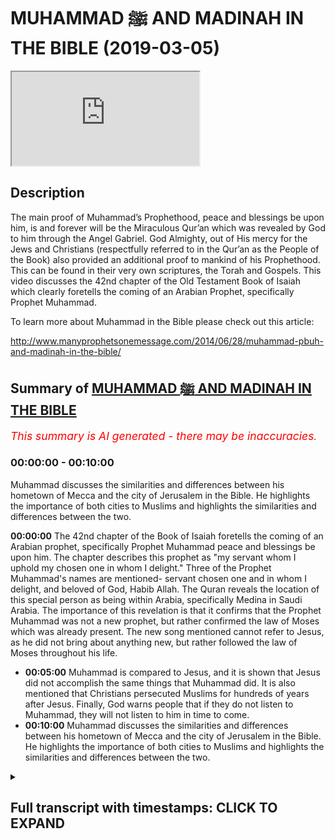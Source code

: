 # MUHAMMAD ﷺ AND MADINAH IN THE BIBLE (2019-03-05)

<iframe loading='lazy' allow='autoplay' src='https://www.youtube.com/embed/hpny44O0eEQ'></iframe>

## Description

The main proof of Muhammad’s Prophethood, peace and blessings be upon him, is and forever will be the Miraculous Qur’an which was revealed by God to him through the Angel Gabriel. God Almighty, out of His mercy for the Jews and Christians (respectfully referred to in the Qur’an as the People of the Book) also provided an additional proof to mankind of his Prophethood. This can be found in their very own scriptures, the Torah and Gospels. This video discusses the 42nd chapter of the Old Testament Book of Isaiah which clearly foretells the coming of an Arabian Prophet, specifically Prophet Muhammad.

To learn more about Muhammad in the Bible please check out this article:

http://www.manyprophetsonemessage.com/2014/06/28/muhammad-pbuh-and-madinah-in-the-bible/

## Summary of [MUHAMMAD ﷺ AND MADINAH IN THE BIBLE](https://www.youtube.com/watch?v=hpny44O0eEQ)


*<span style="color:red; font-size:125%">This summary is AI generated - there may be inaccuracies</span>. [](/)*

### <a onclick="modifyYTiframeseektime('0')">00:00:00</a> - <a onclick="modifyYTiframeseektime('600')">00:10:00</a>

 Muhammad discusses the similarities and differences between his hometown of Mecca and the city of Jerusalem in the Bible. He highlights the importance of both cities to Muslims and highlights the similarities and differences between the two.

**<a onclick="modifyYTiframeseektime('0')">00:00:00</a>** The 42nd chapter of the Book of Isaiah foretells the coming of an Arabian prophet, specifically Prophet Muhammad peace and blessings be upon him. The chapter describes this prophet as "my servant whom I uphold my chosen one in whom I delight." Three of the Prophet Muhammad's names are mentioned- servant chosen one and in whom I delight, and beloved of God, Habib Allah. The Quran reveals the location of this special person as being within Arabia, specifically Medina in Saudi Arabia. The importance of this revelation is that it confirms that the Prophet Muhammad was not a new prophet, but rather confirmed the law of Moses which was already present. The new song mentioned cannot refer to Jesus, as he did not bring about anything new, but rather followed the law of Moses throughout his life.
* **<a onclick="modifyYTiframeseektime('300')">00:05:00</a>**  Muhammad is compared to Jesus, and it is shown that Jesus did not accomplish the same things that Muhammad did. It is also mentioned that Christians persecuted Muslims for hundreds of years after Jesus. Finally, God warns people that if they do not listen to Muhammad, they will not listen to him in time to come.
* **<a onclick="modifyYTiframeseektime('600')">00:10:00</a>**  Muhammad discusses the similarities and differences between his hometown of Mecca and the city of Jerusalem in the Bible. He highlights the importance of both cities to Muslims and highlights the similarities and differences between the two.

<details><summary><h2>Full transcript with timestamps: CLICK TO EXPAND</h2></summary>

<a onclick="modifyYTiframeseektime('5')">0:00:05</a> the 42nd chapter of the book of ice  
<a onclick="modifyYTiframeseektime('9')">0:00:09</a> clearly foretells the coming of an  
<a onclick="modifyYTiframeseektime('11')">0:00:11</a> Arabian prophet specifically Prophet  
<a onclick="modifyYTiframeseektime('14')">0:00:14</a> Muhammad peace and blessings be upon him  
<a onclick="modifyYTiframeseektime('16')">0:00:16</a> I say it describes itself as a prophecy  
<a onclick="modifyYTiframeseektime('19')">0:00:19</a> about the future God states that the  
<a onclick="modifyYTiframeseektime('22')">0:00:22</a> former things have taken place and new  
<a onclick="modifyYTiframeseektime('24')">0:00:24</a> things I declare God starts the chapter  
<a onclick="modifyYTiframeseektime('27')">0:00:27</a> by drawing our attention to a very  
<a onclick="modifyYTiframeseektime('29')">0:00:29</a> special person that he was send he  
<a onclick="modifyYTiframeseektime('31')">0:00:31</a> describes this person as my servant whom  
<a onclick="modifyYTiframeseektime('34')">0:00:34</a> I uphold my chosen one in whom I delight  
<a onclick="modifyYTiframeseektime('38')">0:00:38</a> at least three of the names of the  
<a onclick="modifyYTiframeseektime('41')">0:00:41</a> Prophet Muhammad I mentioned servant  
<a onclick="modifyYTiframeseektime('43')">0:00:43</a> chosen one and in whom I delight I say  
<a onclick="modifyYTiframeseektime('49')">0:00:49</a> it is originally written in Hebrew  
<a onclick="modifyYTiframeseektime('51')">0:00:51</a> Arabic and Hebrew sure a lot of common  
<a onclick="modifyYTiframeseektime('53')">0:00:53</a> words because they are both Semitic  
<a onclick="modifyYTiframeseektime('55')">0:00:55</a> languages I say it uses the Hebrew word  
<a onclick="modifyYTiframeseektime('58')">0:00:58</a> Abed for servant the Arabic word for  
<a onclick="modifyYTiframeseektime('62')">0:01:02</a> servant is Abaddon Prophet Muhammad is  
<a onclick="modifyYTiframeseektime('64')">0:01:04</a> known as God's servant in Arabic  
<a onclick="modifyYTiframeseektime('67')">0:01:07</a> Abdullah chosen one is Mustafa in Arabic  
<a onclick="modifyYTiframeseektime('72')">0:01:12</a> this is another of the names of the  
<a onclick="modifyYTiframeseektime('74')">0:01:14</a> Prophet Muhammad the one in whom God  
<a onclick="modifyYTiframeseektime('76')">0:01:16</a> delights in shows that this person is  
<a onclick="modifyYTiframeseektime('79')">0:01:19</a> beloved to God Habib Allah in Arabic  
<a onclick="modifyYTiframeseektime('82')">0:01:22</a> which means beloved of God also happens  
<a onclick="modifyYTiframeseektime('85')">0:01:25</a> to be one of the Prophet Mohammad's  
<a onclick="modifyYTiframeseektime('87')">0:01:27</a> names  
<a onclick="modifyYTiframeseektime('90')">0:01:30</a> and I say God also reveals the location  
<a onclick="modifyYTiframeseektime('93')">0:01:33</a> of this special person he states let the  
<a onclick="modifyYTiframeseektime('96')">0:01:36</a> wilderness and it's towns raise their  
<a onclick="modifyYTiframeseektime('98')">0:01:38</a> voices let the settlements where kadar  
<a onclick="modifyYTiframeseektime('101')">0:01:41</a> lives rejoice out of all the nations on  
<a onclick="modifyYTiframeseektime('105')">0:01:45</a> earth that God inspired Isaiah to  
<a onclick="modifyYTiframeseektime('107')">0:01:47</a> mention he chose to highlight Kedar  
<a onclick="modifyYTiframeseektime('110')">0:01:50</a> location so we should pay special  
<a onclick="modifyYTiframeseektime('112')">0:01:52</a> attention throughout the Bible ke Dodd  
<a onclick="modifyYTiframeseektime('116')">0:01:56</a> and his sons are linked to Arabia for  
<a onclick="modifyYTiframeseektime('118')">0:01:58</a> example The Book of Ezekiel tells us  
<a onclick="modifyYTiframeseektime('120')">0:02:00</a> that Arabia and all the princes of Kedar  
<a onclick="modifyYTiframeseektime('124')">0:02:04</a> were your favorite dealers and lambs  
<a onclick="modifyYTiframeseektime('126')">0:02:06</a> Rams and goats in these they did  
<a onclick="modifyYTiframeseektime('129')">0:02:09</a> business with you  
<a onclick="modifyYTiframeseektime('134')">0:02:14</a> and I say a God goes on to narrow the  
<a onclick="modifyYTiframeseektime('137')">0:02:17</a> location down further to a specific city  
<a onclick="modifyYTiframeseektime('140')">0:02:20</a> within Arabia  
<a onclick="modifyYTiframeseektime('141')">0:02:21</a> he states that the people of Silla  
<a onclick="modifyYTiframeseektime('144')">0:02:24</a> should sing for joy let them shout from  
<a onclick="modifyYTiframeseektime('147')">0:02:27</a> the mountaintops the place Allah  
<a onclick="modifyYTiframeseektime('149')">0:02:29</a> pinpoints the exact location in Arabia  
<a onclick="modifyYTiframeseektime('152')">0:02:32</a> the place being spoken of is the city of  
<a onclick="modifyYTiframeseektime('155')">0:02:35</a> Medina in Saudi Arabia because Salah is  
<a onclick="modifyYTiframeseektime('158')">0:02:38</a> the name of a famous mountain in Medina  
<a onclick="modifyYTiframeseektime('163')">0:02:43</a> Medina was the city of the Prophet  
<a onclick="modifyYTiframeseektime('166')">0:02:46</a> Mohammed  
<a onclick="modifyYTiframeseektime('166')">0:02:46</a> an important point worth mentioning is  
<a onclick="modifyYTiframeseektime('169')">0:02:49</a> that historically we know there was a  
<a onclick="modifyYTiframeseektime('171')">0:02:51</a> presence of various Jewish tribes in  
<a onclick="modifyYTiframeseektime('174')">0:02:54</a> Medina before the advent of the Prophet  
<a onclick="modifyYTiframeseektime('176')">0:02:56</a> Muhammad both Jewish historians and  
<a onclick="modifyYTiframeseektime('179')">0:02:59</a> Islamic history records this fact the  
<a onclick="modifyYTiframeseektime('182')">0:03:02</a> question then arises why were the  
<a onclick="modifyYTiframeseektime('184')">0:03:04</a> numerous Jewish tribes within Medina the  
<a onclick="modifyYTiframeseektime('188')">0:03:08</a> answer is that the Leonard Jews were  
<a onclick="modifyYTiframeseektime('190')">0:03:10</a> aware of this prophecy in Isaiah and  
<a onclick="modifyYTiframeseektime('192')">0:03:12</a> were anxiously awaiting the coming of a  
<a onclick="modifyYTiframeseektime('196')">0:03:16</a> new prophet Islamic history records the  
<a onclick="modifyYTiframeseektime('199')">0:03:19</a> fact that whenever a dispute arose  
<a onclick="modifyYTiframeseektime('201')">0:03:21</a> between the Jews and the Arabs in Medina  
<a onclick="modifyYTiframeseektime('204')">0:03:24</a> the Jews used to taunt their pagan Arab  
<a onclick="modifyYTiframeseektime('207')">0:03:27</a> neighbors by saying when our prophet  
<a onclick="modifyYTiframeseektime('210')">0:03:30</a> arrives we shall obliterate you the  
<a onclick="modifyYTiframeseektime('214')">0:03:34</a> Quran also affirms this God says is it  
<a onclick="modifyYTiframeseektime('218')">0:03:38</a> not a sign to them that the learned men  
<a onclick="modifyYTiframeseektime('220')">0:03:40</a> of the children of Israel knew it as  
<a onclick="modifyYTiframeseektime('222')">0:03:42</a> true  
<a onclick="modifyYTiframeseektime('227')">0:03:47</a> in i say 'god informs us that the  
<a onclick="modifyYTiframeseektime('230')">0:03:50</a> special person will bring something new  
<a onclick="modifyYTiframeseektime('232')">0:03:52</a> mankind is told that we will sing to the  
<a onclick="modifyYTiframeseektime('235')">0:03:55</a> Lord a new song his praise from the ends  
<a onclick="modifyYTiframeseektime('238')">0:03:58</a> of the earth the statement a new song  
<a onclick="modifyYTiframeseektime('240')">0:04:00</a> means a new law a new way of worship  
<a onclick="modifyYTiframeseektime('243')">0:04:03</a> this is exactly what Islam represents  
<a onclick="modifyYTiframeseektime('246')">0:04:06</a> the emphasis on the new song here is  
<a onclick="modifyYTiframeseektime('249')">0:04:09</a> singing the praise of God all over the  
<a onclick="modifyYTiframeseektime('251')">0:04:11</a> earth the Quran opens with the statement  
<a onclick="modifyYTiframeseektime('253')">0:04:13</a> praise be to God Lord of the Worlds and  
<a onclick="modifyYTiframeseektime('256')">0:04:16</a> is recited by Muslims all over the world  
<a onclick="modifyYTiframeseektime('259')">0:04:19</a> during prayers every day the new song  
<a onclick="modifyYTiframeseektime('262')">0:04:22</a> cannot refer to Jesus because he did not  
<a onclick="modifyYTiframeseektime('266')">0:04:26</a> bring about anything new rather he  
<a onclick="modifyYTiframeseektime('268')">0:04:28</a> confirmed the law of Moses that was  
<a onclick="modifyYTiframeseektime('270')">0:04:30</a> already there in the Gospel of Matthew  
<a onclick="modifyYTiframeseektime('272')">0:04:32</a> Jesus said think not I am come to  
<a onclick="modifyYTiframeseektime('274')">0:04:34</a> destroy the law or the prophets I am not  
<a onclick="modifyYTiframeseektime('277')">0:04:37</a> come to destroy but fulfil Jesus obeyed  
<a onclick="modifyYTiframeseektime('281')">0:04:41</a> and followed the law of Moses throughout  
<a onclick="modifyYTiframeseektime('283')">0:04:43</a> his life Jesus didn't sing a new song he  
<a onclick="modifyYTiframeseektime('286')">0:04:46</a> sang the same song of Moses the Torah  
<a onclick="modifyYTiframeseektime('289')">0:04:49</a> moreover the disciples of Jesus also  
<a onclick="modifyYTiframeseektime('291')">0:04:51</a> follow the law of Moses even after Jesus  
<a onclick="modifyYTiframeseektime('294')">0:04:54</a> departed in the book of Acts we are told  
<a onclick="modifyYTiframeseektime('296')">0:04:56</a> that the disciples look to the Torah for  
<a onclick="modifyYTiframeseektime('298')">0:04:58</a> guidance  
<a onclick="modifyYTiframeseektime('299')">0:04:59</a> for the law of Moses has been preached  
<a onclick="modifyYTiframeseektime('301')">0:05:01</a> in every city from the earliest times  
<a onclick="modifyYTiframeseektime('307')">0:05:07</a> in i say 'god emphasizes the universal  
<a onclick="modifyYTiframeseektime('311')">0:05:11</a> mission of the coming person by  
<a onclick="modifyYTiframeseektime('313')">0:05:13</a> mentioning that he will be made a  
<a onclick="modifyYTiframeseektime('315')">0:05:15</a> covenant all the people and a light for  
<a onclick="modifyYTiframeseektime('318')">0:05:18</a> the Gentiles Gentiles means non-jews the  
<a onclick="modifyYTiframeseektime('322')">0:05:22</a> Quran confirms the Prophet Muhammad  
<a onclick="modifyYTiframeseektime('324')">0:05:24</a> peace be upon him was sent to the whole  
<a onclick="modifyYTiframeseektime('326')">0:05:26</a> of mankind Jews and Gentiles alike in  
<a onclick="modifyYTiframeseektime('329')">0:05:29</a> the Quran God tells us we have sent you  
<a onclick="modifyYTiframeseektime('332')">0:05:32</a> a prophet as a bearer of glad tidings  
<a onclick="modifyYTiframeseektime('334')">0:05:34</a> and a Warner for the whole of mankind  
<a onclick="modifyYTiframeseektime('337')">0:05:37</a> but most people have no knowledge the  
<a onclick="modifyYTiframeseektime('340')">0:05:40</a> verse in Isaiah can not apply to Jesus  
<a onclick="modifyYTiframeseektime('343')">0:05:43</a> because in the Gospel of Matthew Jesus  
<a onclick="modifyYTiframeseektime('345')">0:05:45</a> said I was sent only to the lost sheep  
<a onclick="modifyYTiframeseektime('348')">0:05:48</a> of Israel and I say a God further states  
<a onclick="modifyYTiframeseektime('351')">0:05:51</a> that he will lead the blind byways they  
<a onclick="modifyYTiframeseektime('353')">0:05:53</a> have not known along unfamiliar paths I  
<a onclick="modifyYTiframeseektime('356')">0:05:56</a> will guide them the pagan Arabs at the  
<a onclick="modifyYTiframeseektime('359')">0:05:59</a> time of the Prophet Mohammed fit this  
<a onclick="modifyYTiframeseektime('360')">0:06:00</a> description perfectly because they had  
<a onclick="modifyYTiframeseektime('363')">0:06:03</a> not been sent a messenger prior to  
<a onclick="modifyYTiframeseektime('365')">0:06:05</a> Muhammad the Quran bears witness to this  
<a onclick="modifyYTiframeseektime('367')">0:06:07</a> God states that Muhammad was sent to  
<a onclick="modifyYTiframeseektime('370')">0:06:10</a> Warner people to whom no Warner has come  
<a onclick="modifyYTiframeseektime('372')">0:06:12</a> before the verson I say cannot apply to  
<a onclick="modifyYTiframeseektime('376')">0:06:16</a> Jesus because his people the Israelites  
<a onclick="modifyYTiframeseektime('379')">0:06:19</a> had already received a multitude of  
<a onclick="modifyYTiframeseektime('381')">0:06:21</a> prophets from God in Isaiah God  
<a onclick="modifyYTiframeseektime('385')">0:06:25</a> emphasizes that this special person will  
<a onclick="modifyYTiframeseektime('387')">0:06:27</a> be sent to those who trust in idols who  
<a onclick="modifyYTiframeseektime('391')">0:06:31</a> say to images you are our gods the whole  
<a onclick="modifyYTiframeseektime('395')">0:06:35</a> of Arabia at the start of Muhammad's  
<a onclick="modifyYTiframeseektime('397')">0:06:37</a> prophethood consisted of idol  
<a onclick="modifyYTiframeseektime('399')">0:06:39</a> worshippers again this cannot be a  
<a onclick="modifyYTiframeseektime('401')">0:06:41</a> reference to Jesus because his people  
<a onclick="modifyYTiframeseektime('403')">0:06:43</a> the Israelites were monotheists and not  
<a onclick="modifyYTiframeseektime('406')">0:06:46</a> Island worshipers  
<a onclick="modifyYTiframeseektime('408')">0:06:48</a> moreover Jesus explicitly told his  
<a onclick="modifyYTiframeseektime('412')">0:06:52</a> disciples to stay away from the  
<a onclick="modifyYTiframeseektime('414')">0:06:54</a> idol-worshipping Gentiles the exact  
<a onclick="modifyYTiframeseektime('416')">0:06:56</a> opposite of what God prophesized in  
<a onclick="modifyYTiframeseektime('419')">0:06:59</a> Isaiah the Gospel of Matthew tells us  
<a onclick="modifyYTiframeseektime('421')">0:07:01</a> that these twelve Jesus sent out with  
<a onclick="modifyYTiframeseektime('424')">0:07:04</a> the following instructions do not go  
<a onclick="modifyYTiframeseektime('426')">0:07:06</a> among the Gentiles  
<a onclick="modifyYTiframeseektime('429')">0:07:09</a> in Isaiah God states that this special  
<a onclick="modifyYTiframeseektime('431')">0:07:11</a> person will be a warrior and will go  
<a onclick="modifyYTiframeseektime('434')">0:07:14</a> forth as a mighty man he shall stir up  
<a onclick="modifyYTiframeseektime('437')">0:07:17</a> jealousy like a man of war he shall cry  
<a onclick="modifyYTiframeseektime('440')">0:07:20</a> yay roar he shall prevail against his  
<a onclick="modifyYTiframeseektime('443')">0:07:23</a> enemies throughout history God has dealt  
<a onclick="modifyYTiframeseektime('446')">0:07:26</a> sternly with those who are sent guidance  
<a onclick="modifyYTiframeseektime('448')">0:07:28</a> and persist in disbelief Prophet  
<a onclick="modifyYTiframeseektime('451')">0:07:31</a> Muhammad peace be upon him had to engage  
<a onclick="modifyYTiframeseektime('452')">0:07:32</a> in many battles with the  
<a onclick="modifyYTiframeseektime('455')">0:07:35</a> idol-worshipping enemies of God and  
<a onclick="modifyYTiframeseektime('456')">0:07:36</a> ultimately prevailed against them by  
<a onclick="modifyYTiframeseektime('459')">0:07:39</a> comparison Jesus did not triumph over  
<a onclick="modifyYTiframeseektime('462')">0:07:42</a> his enemies according to Christians he  
<a onclick="modifyYTiframeseektime('464')">0:07:44</a> was crucified by them moreover Jesus  
<a onclick="modifyYTiframeseektime('466')">0:07:46</a> wasn't interested in fighting he was not  
<a onclick="modifyYTiframeseektime('469')">0:07:49</a> a man of war he was a pacifist according  
<a onclick="modifyYTiframeseektime('472')">0:07:52</a> to the Bible he said such things as for  
<a onclick="modifyYTiframeseektime('475')">0:07:55</a> all who draw the sword will die by the  
<a onclick="modifyYTiframeseektime('477')">0:07:57</a> sword and my kingdom is not of this  
<a onclick="modifyYTiframeseektime('480')">0:08:00</a> world if my kingdom were of this world  
<a onclick="modifyYTiframeseektime('482')">0:08:02</a> then would my servants fight  
<a onclick="modifyYTiframeseektime('488')">0:08:08</a> in Isaiah God gives us a list of  
<a onclick="modifyYTiframeseektime('491')">0:08:11</a> momentous achievements for this special  
<a onclick="modifyYTiframeseektime('493')">0:08:13</a> person chief of these is that the idol  
<a onclick="modifyYTiframeseektime('496')">0:08:16</a> worshipers will be turned back in utter  
<a onclick="modifyYTiframeseektime('498')">0:08:18</a> shame not only did the Prophet Muhammad  
<a onclick="modifyYTiframeseektime('501')">0:08:21</a> conquer Mecca the pagan capital of  
<a onclick="modifyYTiframeseektime('503')">0:08:23</a> Arabia but by the end of his life in  
<a onclick="modifyYTiframeseektime('506')">0:08:26</a> just 23 short years of prophethood  
<a onclick="modifyYTiframeseektime('509')">0:08:29</a> Arabia had shunned idol worship and now  
<a onclick="modifyYTiframeseektime('512')">0:08:32</a> worshipped the one true God of Abraham  
<a onclick="modifyYTiframeseektime('515')">0:08:35</a> this cannot apply to Jesus as it was  
<a onclick="modifyYTiframeseektime('518')">0:08:38</a> Christians themselves who were  
<a onclick="modifyYTiframeseektime('520')">0:08:40</a> humiliated and greatly ashamed for  
<a onclick="modifyYTiframeseektime('523')">0:08:43</a> hundreds of years after Jesus they were  
<a onclick="modifyYTiframeseektime('525')">0:08:45</a> persecuted at the hands of the Roman  
<a onclick="modifyYTiframeseektime('527')">0:08:47</a> Empire who are Idol worshipers they  
<a onclick="modifyYTiframeseektime('530')">0:08:50</a> executed some of the Apostles of Jesus  
<a onclick="modifyYTiframeseektime('532')">0:08:52</a> such as Peter and Paul Christians were  
<a onclick="modifyYTiframeseektime('535')">0:08:55</a> tortured and even fed to the Lions  
<a onclick="modifyYTiframeseektime('538')">0:08:58</a> finally I say a closes with an  
<a onclick="modifyYTiframeseektime('541')">0:09:01</a> admonishment from God here you deaf look  
<a onclick="modifyYTiframeseektime('545')">0:09:05</a> you blind and see you have seen many  
<a onclick="modifyYTiframeseektime('548')">0:09:08</a> things but you pay no attention your  
<a onclick="modifyYTiframeseektime('551')">0:09:11</a> ears are open but you do not listen  
<a onclick="modifyYTiframeseektime('553')">0:09:13</a> which of you will listen to this or pay  
<a onclick="modifyYTiframeseektime('556')">0:09:16</a> close attention in time to come it seems  
<a onclick="modifyYTiframeseektime('559')">0:09:19</a> clear that a deaf and blind God is  
<a onclick="modifyYTiframeseektime('561')">0:09:21</a> talking about in this verse are those  
<a onclick="modifyYTiframeseektime('564')">0:09:24</a> who reject Prophet Muhammad peace be  
<a onclick="modifyYTiframeseektime('565')">0:09:25</a> upon him who among you will heed God by  
<a onclick="modifyYTiframeseektime('568')">0:09:28</a> acknowledging him who will listen and  
<a onclick="modifyYTiframeseektime('570')">0:09:30</a> pay close attention in time to come  
<a onclick="modifyYTiframeseektime('575')">0:09:35</a> levena at the neo-noir sona-nyl  
<a onclick="modifyYTiframeseektime('579')">0:09:39</a> me Olivia de Donohue Matt Dubin I will  
<a onclick="modifyYTiframeseektime('585')">0:09:45</a> feed them what you will  
<a onclick="modifyYTiframeseektime('587')">0:09:47</a> delia more wounded mouths  
<a onclick="modifyYTiframeseektime('600')">0:10:00</a> you  
</details>